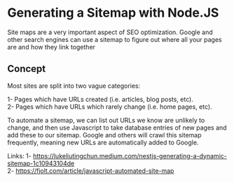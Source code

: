 # Generating a Sitemap with Node.JS
Site maps are a very important aspect of SEO optimization. Google and other search engines can use a sitemap to figure out where all your pages are and how they link together

## Concept
Most sites are split into two vague categories:

 1- Pages which have URLs created (i.e. articles, blog posts, etc). <br/>
 2- Pages which have URLs which rarely change (i.e. home pages, etc).

To automate a sitemap, we can list out URLs we know are unlikely to change, and then use Javascript to take database entries of new pages and add these to our sitemap. Google and others will crawl this sitemap frequently, meaning new URLs are automatically added to Google.

Links: 
1- https://lukeliutingchun.medium.com/nestjs-generating-a-dynamic-sitemap-1c10943104de <br/>
2- https://fjolt.com/article/javascript-automated-site-map
